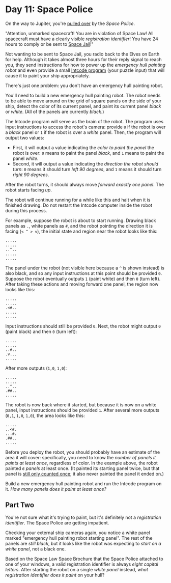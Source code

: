# Day 11: Space Police

On the way to Jupiter, you're [pulled over](https://www.youtube.com/watch?v=KwY28rpyKDE) by the _Space Police_.

"Attention, unmarked spacecraft! You are in violation of Space Law! All spacecraft must have a clearly visible _registration identifier_! You have 24 hours to comply or be sent to [Space Jail](https://www.youtube.com/watch?v=BVn1oQL9sWg&t=5)!"

Not wanting to be sent to Space Jail, you radio back to the Elves on Earth for help. Although it takes almost three hours for their reply signal to reach you, they send instructions for how to power up the _emergency hull painting robot_ and even provide a small [Intcode program](9) (your puzzle input) that will cause it to paint your ship appropriately.

There's just one problem: you don't have an emergency hull painting robot.

You'll need to build a new emergency hull painting robot. The robot needs to be able to move around on the grid of square panels on the side of your ship, detect the color of its current panel, and paint its current panel _black_ or _white_. (All of the panels are currently _black_.)

The Intcode program will serve as the brain of the robot. The program uses input instructions to access the robot's camera: provide `0` if the robot is over a _black_ panel or `1` if the robot is over a _white_ panel. Then, the program will output two values:

- First, it will output a value indicating the _color to paint the panel_ the robot is over: `0` means to paint the panel _black_, and `1` means to paint the panel _white_.
- Second, it will output a value indicating the _direction the robot should turn_: `0` means it should turn _left 90 degrees_, and `1` means it should turn _right 90 degrees_.

After the robot turns, it should always move _forward exactly one panel_. The robot starts facing _up_.

The robot will continue running for a while like this and halt when it is finished drawing. Do not restart the Intcode computer inside the robot during this process.

For example, suppose the robot is about to start running. Drawing black panels as `.`, white panels as `#`, and the robot pointing the direction it is facing (`< ^ > v`), the initial state and region near the robot looks like this:

```
.....
.....
..^..
.....
.....
```

The panel under the robot (not visible here because a `^` is shown instead) is also black, and so any input instructions at this point should be provided `0`. Suppose the robot eventually outputs `1` (paint white) and then `0` (turn left). After taking these actions and moving forward one panel, the region now looks like this:

```
.....
.....
.<#..
.....
.....
```

Input instructions should still be provided `0`. Next, the robot might output `0` (paint black) and then `0` (turn left):

```
.....
.....
..#..
.v...
.....
```

After more outputs (`1,0`, `1,0`):

```
.....
.....
..^..
.##..
.....
```

The robot is now back where it started, but because it is now on a white panel, input instructions should be provided `1`. After several more outputs (`0,1`, `1,0`, `1,0`), the area looks like this:

```
.....
..<#.
...#.
.##..
.....
```

Before you deploy the robot, you should probably have an estimate of the area it will cover: specifically, you need to know the _number of panels it paints at least once_, regardless of color. In the example above, the robot painted _`6` panels_ at least once. (It painted its starting panel twice, but that panel is [still only counted once](https://www.youtube.com/watch?v=KjsSvjA5TuE); it also never painted the panel it ended on.)

Build a new emergency hull painting robot and run the Intcode program on it. _How many panels does it paint at least once?_

## Part Two

You're not sure what it's trying to paint, but it's definitely not a _registration identifier_. The Space Police are getting impatient.

Checking your external ship cameras again, you notice a white panel marked "emergency hull painting robot starting panel". The rest of the panels are _still black_, but it looks like the robot was expecting to _start on a white panel_, not a black one.

Based on the Space Law Space Brochure that the Space Police attached to one of your windows, a valid registration identifier is always _eight capital letters_. After starting the robot on a single _white panel_ instead, _what registration identifier does it paint_ on your hull?
